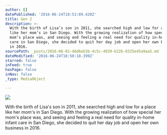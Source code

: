 ```yaml
---
author: []
datePublished: '2016-06-24T18:53:09.420Z'
title: Gen 2
description: >-
  With the birth of Lisa’s son in 2011, she searched high and low for a place
  like her mom’s in San Diego. With the growing realization of how special her
  mom’s place was, and seeing and feeling a real need for quality in-home infant
  care in San Diego, she decided to quit her day job and open her own business
  in 2016.
sourcePath: _posts/2016-06-01-46d6eb3b-4c5c-4039-b22b-8325e45a9aa5.md
dateModified: '2016-06-24T18:50:18.399Z'
starred: false
inFeed: true
hasPage: false
inNav: false
_type: MediaObject

---
```

![](https://the-grid-user-content.s3-us-west-2.amazonaws.com/77c80cc5-bbf2-4ad8-ad45-b4f3a6d7e049.jpg)

With the birth of Lisa's son in 2011, she searched high and low for a place like her mom's in San Diego. With the growing realization of how special her mom's place was, and seeing and feeling a real need for quality in-home infant care in San Diego, she decided to quit her day job and open her own business in 2016\.